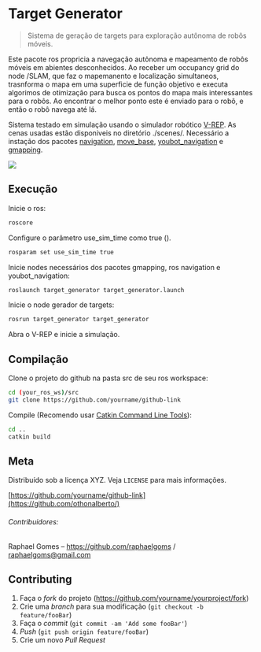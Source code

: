 # Target Generator
> Sistema de geração de targets para exploração autônoma de robôs móveis.

Este pacote ros propricia a navegação autônoma e mapeamento de robôs móveis em abientes desconhecidos. Ao receber um occupancy grid do node /SLAM, que faz o mapemanento e localização simultaneos, trasnforma o mapa em uma superficie de função objetivo e executa algorimos de otimização para busca os pontos do mapa mais interessantes para o robôs. Ao encontrar o melhor ponto este é enviado para o robô, e então o robô navega até lá.

Sistema testado em simulação usando o simulador robótico [V-REP](http://www.coppeliarobotics.com/). As cenas usadas estão disponiveis no diretório ./scenes/. Necessário a instação dos pacotes [navigation](http://wiki.ros.org/navigation), [move_base](http://wiki.ros.org/move_base), [youbot_navigation](http://wiki.ros.org/youbot_navigation) e [gmapping](http://wiki.ros.org/gmapping).

![](../header.png)

## Execução

Inicie o ros:

```sh
roscore
```

Configure o parâmetro use_sim_time como true ().

```sh
rosparam set use_sim_time true
```

Inicie nodes necessários dos pacotes gmapping, ros navigation e youbot_navigation:

```sh
roslaunch target_generator target_generator.launch
```
Inicie o node gerador de targets:

```sh
rosrun target_generator target_generator
```

Abra o V-REP e inicie a simulação.

## Compilação

Clone o projeto do github na pasta src de seu ros workspace:

```sh
cd (your_ros_ws)/src
git clone https://github.com/yourname/github-link
```
Compile (Recomendo usar [Catkin Command Line Tools](http://mcs.une.edu.au/doc/python-catkin_tools-doc/html/)):

```sh
cd ..
catkin build
```

## Meta

Distribuído sob a licença XYZ. Veja `LICENSE` para mais informações.

[https://github.com/yourname/github-link](https://github.com/othonalberto/)

###### Contribuidores:

Raphael Gomes – https://github.com/raphaelgoms / raphaelgoms@gmail.com

## Contributing

1. Faça o _fork_ do projeto (<https://github.com/yourname/yourproject/fork>)
2. Crie uma _branch_ para sua modificação (`git checkout -b feature/fooBar`)
3. Faça o _commit_ (`git commit -am 'Add some fooBar'`)
4. _Push_ (`git push origin feature/fooBar`)
5. Crie um novo _Pull Request_

